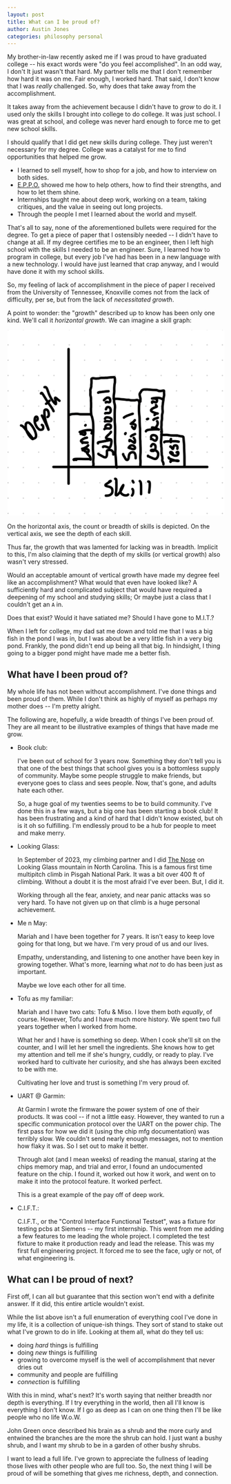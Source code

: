 ```yaml
---
layout: post
title: What can I be proud of?
author: Austin Jones
categories: philosophy personal
---
```


My brother-in-law recently asked me if I was proud to have graduated college -- his exact words were "do you feel accomplished".
In an odd way, I don't
It just wasn't that hard.
My partner tells me that I don't remember how hard it was on me.
Fair enough, I worked hard.
That said, I don't know that I was _really_ challenged.
So, why does that take away from the accomplishment.

It takes away from the achievement because I didn't have to _grow_ to do it.
I used only the skills I brought into college to do college.
It was just school.
I was great at school, and college was never hard enough to force me to get new school skills.

I should qualify that I did get new skills during college.
They just weren't necessary for my degree.
College was a catalyst for me to find opportunities that helped me grow.

- I learned to sell myself, how to shop for a job, and how to interview on both sides.
- [E.P.P.O.](https://coop.utk.edu) showed me how to help others, how to find their strengths, and how to let them shine.
- Internships taught me about deep work, working on a team, taking critiques, and the value in seeing out long projects.
- Through the people I met I learned about the world and myself.

That's all to say, none of the aforementioned bullets were required for the degree.
To get a piece of paper that I ostensibly needed -- I didn't have to change at all.
If my degree certifies me to be an engineer, then I left high school with the skills I needed to be an engineer.
Sure, I learned how to program in college, but every job I've had has been in a new language with a new technology.
I would have just learned that crap anyway, and I would have done it with my school skills.

So, my feeling of lack of accomplishment in the piece of paper I received from the University of Tennessee, Knoxville comes not from the lack of difficulty, per se, but from the lack of _necessitated growth_.

A point to wonder: the "growth" described up to know has been only one kind.
We'll call it _horizontal growth_.
We can imagine a skill graph:

![Skill Graph](_assets/skill_graph.png)

On the horizontal axis, the count or breadth of skills is depicted.
On the vertical axis, we see the depth of each skill.

Thus far, the growth that was lamented for lacking was in breadth.
Implicit to this, I'm also claiming that the depth of my skills (or vertical growth) also wasn't very stressed.

Would an acceptable amount of vertical growth have made my degree feel like an accomplishment?
What would that even have looked like?
A sufficiently hard and complicated subject that would have required a deepening of my school and studying skills;
Or maybe just a class that I couldn't get an `A` in.

Does that exist?
Would it have satiated me?
Should I have gone to M.I.T.?

When I left for college, my dad sat me down and told me that I was a big fish in the pond I was in, but I was about be a very little fish in a very big pond.
Frankly, the pond didn't end up being all that big.
In hindsight, I thing going to a bigger pond might have made me a better fish.

## What have I been proud of?

My whole life has not been without accomplishment.
I've done things and been proud of them.
While I don't think as highly of myself as perhaps my mother does -- I'm pretty alright.

The following are, hopefully, a wide breadth of things I've been proud of.
They are all meant to be illustrative examples of things that have made me grow.

- Book club:

    I've been out of school for 3 years now.
    Something they don't tell you is that one of the best things that school gives you is a bottomless supply of community.
    Maybe some people struggle to make friends, but everyone goes to class and sees people.
    Now, that's gone, and adults hate each other.

    So, a huge goal of my twenties seems to be to build community.
    I've done this in a few ways, but a big one has been starting a book club!
    It has been frustrating and a kind of hard that I didn't know existed, but oh is it oh so fulfilling.
    I'm endlessly proud to be a hub for people to meet and make merry.

- Looking Glass:

    In September of 2023, my climbing partner and I did [The Nose](https://www.mountainproject.com/route/105874396/the-nose) on Looking Glass mountain in North Carolina.
    This is a famous first time multipitch climb in Pisgah National Park.
    It was a bit over 400 ft of climbing.
    Without a doubt it is the most afraid I've ever been.
    But, I did it.

    Working through all the fear, anxiety, and near panic attacks was so very hard.
    To have not given up on that climb is a huge personal achievement.

- Me n May:

    Mariah and I have been together for 7 years.
    It isn't easy to keep love going for that long, but we have.
    I'm very proud of us and our lives.

    Empathy, understanding, and listening to one another have been key in growing together.
    What's more, learning what _not_ to do has been just as important.

    Maybe we love each other for all time.

- Tofu as my familiar:

    Mariah and I have two cats: Tofu & Miso.
    I love them both _equally_, of course.
    However, Tofu and I have much more history.
    We spent two full years together when I worked from home.

    What her and I have is something so deep.
    When I cook she'll sit on the counter, and I will let her smell the ingredients.
    She knows how to get my attention and tell me if she's hungry, cuddly, or ready to play.
    I've worked hard to cultivate her curiosity, and she has always been excited to be with me.

    Cultivating her love and trust is something I'm very proud of.

- UART @ Garmin:

    At Garmin I wrote the firmware the power system of one of their products.
    It was cool -- if not a little easy.
    However, they wanted to run a specific communication protocol over the UART on the power chip.
    The first pass for how we did it (using the chip mfg documentation) was terribly slow.
    We couldn't send nearly enough messages, not to mention how flaky it was.
    So I set out to make it better.

    Through alot (and I mean weeks) of reading the manual, staring at the chips memory map, and trial and error, I found an undocumented feature on the chip.
    I found it, worked out how it work, and went on to make it into the protocol feature.
    It worked perfect.

    This is a great example of the pay off of deep work.

- C.I.F.T.:

    C.I.F.T., or the "Control Interface Functional Testset", was a fixture for testing pcbs at Siemens -- my first internship.
    This went from me adding a few features to me leading the whole project.
    I completed the test fixture to make it production ready and lead the release.
    This was my first full engineering project.
    It forced me to see the face, ugly or not, of what engineering is.

## What can I be proud of next?

First off, I can all but guarantee that this section won't end with a definite answer.
If it did, this entire article wouldn't exist.

While the list above isn't a full enumeration of everything cool I've done in my life, it is a collection of unique-ish things.
They sort of stand to stake out what I've grown to do in life.
Looking at them all, what do they tell us:

- doing _hard_ things is fulfilling
- doing _new_ things is fulfilling
- growing to overcome myself is the well of accomplishment that never dries out
- community and people are fulfilling
- _connection_ is fulfilling

With this in mind, what's next?
It's worth saying that neither breadth nor depth is everything.
If I try everything in the world, then all I'll know is everything I don't know.
If I go as deep as I can on one thing then I'll be like people who no life W.o.W.

John Green once described his brain as a shrub and the more curly and entwined the branches are the more the shrub can hold.
I just want a bushy shrub, and I want my shrub to be in a garden of other bushy shrubs.

I want to lead a full life.
I've grown to appreciate the fullness of leading those lives with other people who are full too.
So, the next thing I will be proud of will be something that gives me richness, depth, and connection.
